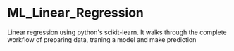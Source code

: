 # ML_Linear_Regression
Linear regression using python's scikit-learn. It walks through the complete workflow of preparing data, traning a model and make prediction
